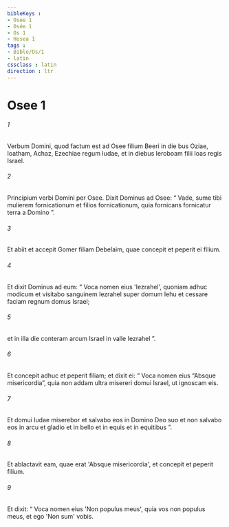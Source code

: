 ```yaml
---
bibleKeys : 
- Osee 1
- Osée 1
- Os 1
- Hosea 1
tags : 
- Bible/Os/1
- latin
cssclass : latin
direction : ltr
---
```


# Osee 1

###### 1
Verbum Domini, quod factum est ad Osee filium Beeri in die bus Oziae, Ioatham, Achaz, Ezechiae regum Iudae, et in diebus Ieroboam filii Ioas regis Israel.
###### 2
Principium verbi Domini per Osee. Dixit Dominus ad Osee: “ Vade, sume tibi mulierem fornicationum et filios fornicationum, quia fornicans fornicatur terra a Domino ”.
###### 3
Et abiit et accepit Gomer filiam Debelaim, quae concepit et peperit ei filium. 
###### 4
Et dixit Dominus ad eum: “ Voca nomen eius 'Iezrahel', quoniam adhuc modicum et visitabo sanguinem Iezrahel super domum Iehu et cessare faciam regnum domus Israel; 
###### 5
et in illa die conteram arcum Israel in valle Iezrahel ”.
###### 6
Et concepit adhuc et peperit filiam; et dixit ei: “ Voca nomen eius “Absque misericordia”, quia non addam ultra misereri domui Israel, ut ignoscam eis. 
###### 7
Et domui Iudae miserebor et salvabo eos in Domino Deo suo et non salvabo eos in arcu et gladio et in bello et in equis et in equitibus ”. 
###### 8
Et ablactavit eam, quae erat 'Absque misericordia', et concepit et peperit filium. 
###### 9
Et dixit: “ Voca nomen eius 'Non populus meus', quia vos non populus meus, et ego 'Non sum' vobis.
